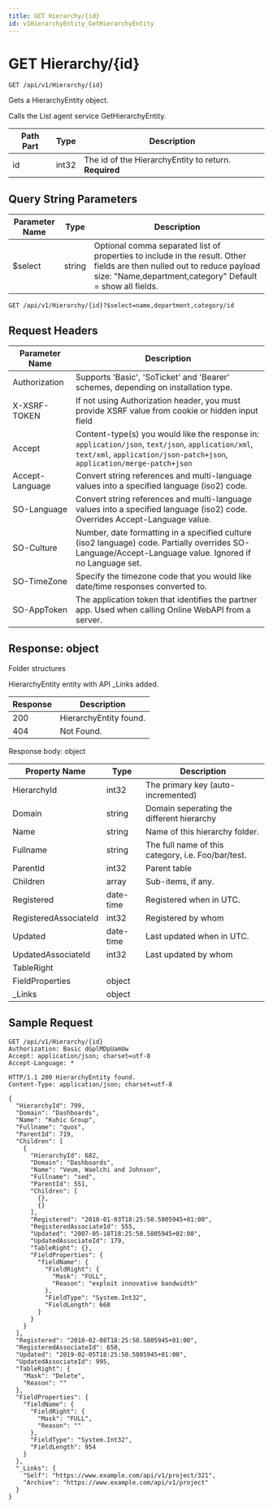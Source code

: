 ```yaml
---
title: GET Hierarchy/{id}
id: v1HierarchyEntity_GetHierarchyEntity
---
```


# GET Hierarchy/{id}

```http
GET /api/v1/Hierarchy/{id}
```

Gets a HierarchyEntity object.

Calls the List agent service GetHierarchyEntity.




| Path Part | Type | Description |
|-----------|------|-------------|
| id | int32 | The id of the HierarchyEntity to return. **Required** |


## Query String Parameters

| Parameter Name | Type |  Description |
|----------------|------|--------------|
| $select | string |  Optional comma separated list of properties to include in the result. Other fields are then nulled out to reduce payload size: "Name,department,category" Default = show all fields. |

```http
GET /api/v1/Hierarchy/{id}?$select=name,department,category/id
```


## Request Headers

| Parameter Name | Description |
|----------------|-------------|
| Authorization  | Supports 'Basic', 'SoTicket' and 'Bearer' schemes, depending on installation type. |
| X-XSRF-TOKEN   | If not using Authorization header, you must provide XSRF value from cookie or hidden input field |
| Accept         | Content-type(s) you would like the response in: `application/json`, `text/json`, `application/xml`, `text/xml`, `application/json-patch+json`, `application/merge-patch+json` |
| Accept-Language | Convert string references and multi-language values into a specified language (iso2) code. |
| SO-Language | Convert string references and multi-language values into a specified language (iso2) code. Overrides Accept-Language value. |
| SO-Culture | Number, date formatting in a specified culture (iso2 language) code. Partially overrides SO-Language/Accept-Language value. Ignored if no Language set. |
| SO-TimeZone | Specify the timezone code that you would like date/time responses converted to. |
| SO-AppToken | The application token that identifies the partner app. Used when calling Online WebAPI from a server. |


## Response: object

Folder structures



HierarchyEntity entity with API _Links added.

| Response | Description |
|----------------|-------------|
| 200 | HierarchyEntity found. |
| 404 | Not Found. |

Response body: object

| Property Name | Type |  Description |
|----------------|------|--------------|
| HierarchyId | int32 | The primary key (auto-incremented) |
| Domain | string | Domain seperating the different hierarchy |
| Name | string | Name of this hierarchy folder. |
| Fullname | string | The full name of this category, i.e. Foo/bar/test. |
| ParentId | int32 | Parent table |
| Children | array | Sub-items, if any. |
| Registered | date-time | Registered when  in UTC. |
| RegisteredAssociateId | int32 | Registered by whom |
| Updated | date-time | Last updated when  in UTC. |
| UpdatedAssociateId | int32 | Last updated by whom |
| TableRight |  |  |
| FieldProperties | object |  |
| _Links | object |  |

## Sample Request

```http!
GET /api/v1/Hierarchy/{id}
Authorization: Basic dGplMDpUamUw
Accept: application/json; charset=utf-8
Accept-Language: *
```

```http_
HTTP/1.1 200 HierarchyEntity found.
Content-Type: application/json; charset=utf-8

{
  "HierarchyId": 799,
  "Domain": "Dashboards",
  "Name": "Kuhic Group",
  "Fullname": "quos",
  "ParentId": 719,
  "Children": [
    {
      "HierarchyId": 682,
      "Domain": "Dashboards",
      "Name": "Veum, Waelchi and Johnson",
      "Fullname": "sed",
      "ParentId": 551,
      "Children": [
        {},
        {}
      ],
      "Registered": "2010-01-03T18:25:50.5805945+01:00",
      "RegisteredAssociateId": 555,
      "Updated": "2007-05-18T18:25:50.5805945+02:00",
      "UpdatedAssociateId": 179,
      "TableRight": {},
      "FieldProperties": {
        "fieldName": {
          "FieldRight": {
            "Mask": "FULL",
            "Reason": "exploit innovative bandwidth"
          },
          "FieldType": "System.Int32",
          "FieldLength": 668
        }
      }
    }
  ],
  "Registered": "2010-02-08T18:25:50.5805945+01:00",
  "RegisteredAssociateId": 650,
  "Updated": "2019-02-05T18:25:50.5805945+01:00",
  "UpdatedAssociateId": 995,
  "TableRight": {
    "Mask": "Delete",
    "Reason": ""
  },
  "FieldProperties": {
    "fieldName": {
      "FieldRight": {
        "Mask": "FULL",
        "Reason": ""
      },
      "FieldType": "System.Int32",
      "FieldLength": 954
    }
  },
  "_Links": {
    "Self": "https://www.example.com/api/v1/project/321",
    "Archive": "https://www.example.com/api/v1/project"
  }
}
```